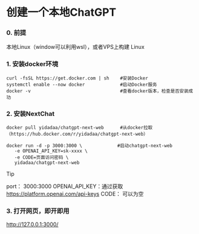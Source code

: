 # 创建一个本地ChatGPT

### 0. 前提
本地Linux（window可以利用wsl），或者VPS上构建 Linux

### 1. 安装docker环境
```
curl -fsSL https://get.docker.com | sh    #安装Docker
systemctl enable --now docker             #启动Docker服务
docker -v                                 #查看docker版本，检查是否安装成功
```

### 2. 安装NextChat
```
docker pull yidadaa/chatgpt-next-web      #从docker拉取（https://hub.docker.com/r/yidadaa/chatgpt-next-web）

docker run -d -p 3000:3000 \             #启动chatgpt-next-web
   -e OPENAI_API_KEY=sk-xxxx \
   -e CODE=页面访问密码 \
   yidadaa/chatgpt-next-web
```

> [!TIP]
> port：                    3000:3000
> OPENAI_API_KEY：通过获取 https://platform.openai.com/api-keys
> CODE：                  可以为空


### 3. 打开网页，即开即用
http://127.0.0.1:3000/

